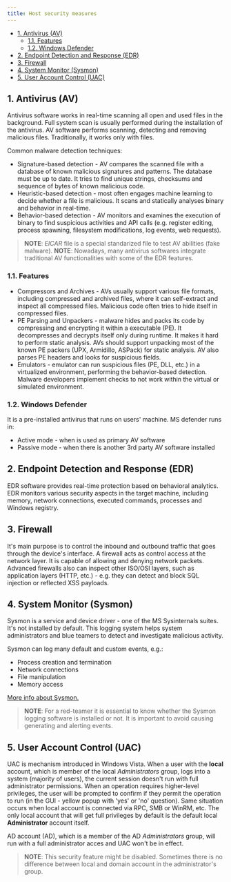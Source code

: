 ```yaml
---
title: Host security measures
---
```


- [1. Antivirus (AV)](#1-antivirus-av)
  - [1.1. Features](#11-features)
  - [1.2. Windows Defender](#12-windows-defender)
- [2. Endpoint Detection and Response (EDR)](#2-endpoint-detection-and-response-edr)
- [3. Firewall](#3-firewall)
- [4. System Monitor (Sysmon)](#4-system-monitor-sysmon)
- [5. User Account Control (UAC)](#5-user-account-control-uac)

## 1. Antivirus (AV)
Antivirus software works in real-time scanning all open and used files in the background. Full system scan is usually performed during the installation of the antivirus. AV software performs scanning, detecting and removing malicious files. Traditionally, it works only with files.

Common malware detection techniques:

- Signature-based detection - AV compares the scanned file with a database of known malicious signatures and patterns. The database must be up to date. It tries to find unique strings, checksums and sequence of bytes of known malicious code.
- Heuristic-based detection - most often engages machine learning to decide whether a file is malicious. It scans and statically analyses binary and behavior in real-time.
- Behavior-based detection - AV monitors and examines the execution of binary to find suspicious activities and API calls (e.g. register editing, process spawning, filesystem modifications, log events, web requests).

> **NOTE**: _EICAR_ file is a special standarized file to test AV abilities (fake malware).
> **NOTE**: Nowadays, many antivirus softwares integrate traditional AV functionalities with some of the EDR features.

### 1.1. Features

- Compressors and Archives - AVs usually support various file formats, including compressed and archived files, where it can self-extract and inspect all compressed files. Malicious code often tries to hide itself in compressed files.
- PE Parsing and Unpackers - malware hides and packs its code by compressing and encrypting it within a executable (PE). It decompresses and decrypts itself only during runtime. It makes it hard to perform static analysis. AVs should support unpacking most of the known PE packers (UPX, Armidillo, ASPack) for static analysis. AV also parses PE headers and looks for suspicious fields.
- Emulators - emulator can run suspicious files (PE, DLL, etc.) in a virtualized environment, performing the behavior-based detection. Malware developers implement checks to not work within the virtual or simulated environment.

### 1.2. Windows Defender
It is a pre-installed antivirus that runs on users' machine. MS defender runs in:

- Active mode - when is used as primary AV software
- Passive mode - when there is another 3rd party AV software installed

## 2. Endpoint Detection and Response (EDR)
EDR software provides real-time protection based on behavioral analytics. EDR monitors various security aspects in the target machine, including memory, network connections, executed commands, processes and Windows registry.

## 3. Firewall
It's main purpose is to control the inbound and outbound traffic that goes through the device's interface. A firewall acts as control access at the network layer. It is capable of allowing and denying network packets. Advanced firewalls also can inspect other ISO/OSI layers, such as application layers (HTTP, etc.) - e.g. they can detect and block SQL injection or reflected XSS payloads.

## 4. System Monitor (Sysmon)
Sysmon is a service and device driver - one of the MS Sysinternals suites. It's not installed by default. This logging system helps system administrators and blue teamers to detect and investigate malicious activity.

Sysmon can log many default and custom events, e.g.:

- Process creation and termination
- Network connections
- File manipulation
- Memory access

[More info about Sysmon.](https://learn.microsoft.com/en-us/sysinternals/downloads/sysmon)

> **NOTE**: For a red-teamer it is essential to know whether the Sysmon logging software is installed or not. It is important to avoid causing generating and alerting events.

## 5. User Account Control (UAC)
UAC is mechanism introduced in Windows Vista. When a user with the **local** account, which is member of the local _Administrators_ group, logs into a system (majority of users), the current session doesn't run with full administrator permissions. When an operation requires higher-level privileges, the user will be prompted to confirm if they permit the operation to run (in the GUI - yellow popup with 'yes' or 'no' question). Same situation occurs when local account is connected via RPC, SMB or WinRM, etc. The only local account that will get full privileges by default is the default local **Administrator** account itself.

AD account (AD), which is a member of the AD _Administrators_ group, will run with a full administrator acces and UAC won't be in effect.

> **NOTE**: This security feature might be disabled. Sometimes there is no difference between local and domain account in the administrator's group.

